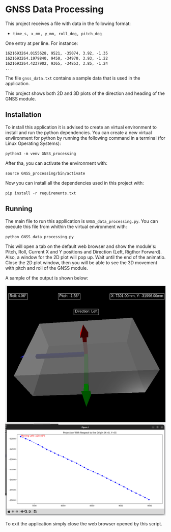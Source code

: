 # GNSS Data Processing
This project receives a file with data in the following format:

- `time_s, x_mm, y_mm, roll_deg, pitch_deg`

One entry at per line. For instance:

```
1621693264.0155628, 9521, -35074, 3.92, -1.35
1621693264.1979840, 9450, -34970, 3.93, -1.22
1621693264.4237902, 9365, -34853, 3.85, -1.24
...
```
The file `gnss_data.txt` contains a sample data that is used in the application.

This project shows both 2D and 3D plots of the direction and heading of the GNSS module.

## Installation
To install this application it is advised to create an virtual environment to install and run the python dependencies. You can create a new virtual enviironment for python by running the following command in a terminal (for Linux Operating Systems):

`python3 -m venv GNSS_processing`

After tha, you can activate the environment with:

`source GNSS_processing/bin/activate`

Now you can install all the dependencies used in this project with:

`pip install -r requirements.txt`

## Running
The main file to run this appllication is `GNSS_data_processing.py`. You can  execute this file from whithin the virtual environment with:

`python GNSS_data_processing.py`

This will open a tab  on the default web browser and show the module's: Pitch,  Roll, Current X and Y positions and Direction (Left, Rigthor Forward).
Also, a window for the 2D plot will pop up. Wait until the end of the animatio. Close the 2D plot window, then you  will be able to see the 3D movement with pitch  and roll of the GNSS module.

A sample of the output is shown below:

![Alt text](sample1.png)
![Alt text](sample2.png)

To exit the application simply close the web browser opened by this script.
